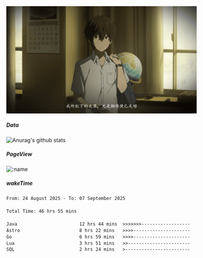 
<img src="./static/index.jpg" alt="index">

##### Data

![Anurag's github stats](https://github-readme-stats.vercel.app/api?username=whyneh&show_icons=true&hide_border=ture&theme=tokyonight)

##### PageView
![:name](https://count.getloli.com/get/@:whyneh?theme=gelbooru)

##### wakeTime

<!--START_SECTION:waka-->

```txt
From: 24 August 2025 - To: 07 September 2025

Total Time: 46 hrs 55 mins

Java                       12 hrs 44 mins  >>>>>>>------------------   27.17 %
Astro                      8 hrs 22 mins   >>>>---------------------   17.84 %
Go                         6 hrs 59 mins   >>>>---------------------   14.91 %
Lua                        3 hrs 51 mins   >>-----------------------   08.23 %
SQL                        2 hrs 24 mins   >------------------------   05.14 %
```

<!--END_SECTION:waka-->
